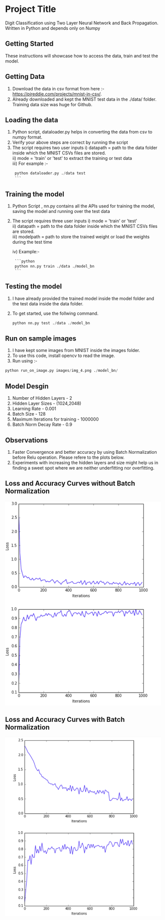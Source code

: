 # Project Title
Digit Classification using Two Layer Neural Network and Back Propagation. Written in Python and depends only on Numpy

## Getting Started
These instructions will showcase how to access the data, train and test the model.

## Getting Data
1) Download the data in csv format from here :- https://pjreddie.com/projects/mnist-in-csv/.
2) Already downloaded and kept the MNIST test data in the ./data/ folder. Training data size was huge for Github.

## Loading the data
1) Python script, dataloader.py helps in converting the data from csv to numpy format.
2) Verify your above steps are correct by running the script
3) The script requires two user inputs
  i) datapath = path to the data folder inside which the MNIST CSVs files are stored. <br />
  ii) mode = 'train' or 'test' to extract the training or test data<br />
  iii) For example :-<br />
      ```python
       python dataloader.py ./data test
       ```
 
## Training the model
1) Python Script , nn.py contains all the APIs used for training the model, saving the model and running over the test data
2) The script requires three user inputs
    i)   mode = 'train' or 'test' <br />
    ii)  datapath = path to the data folder inside which the MNIST CSVs files are stored. <br />
    iii) modelpath = path to store the trained weight or load the weights during the test time <br />
    
    iv) Example:-
    
        ```python
        python nn.py train ./data ./model_bn
        ```
## Testing the model
1) I have already provided the trained model inside the model folder and the test data inside the data folder.
2) To get started, use the follwing command.
    
    ```python
    python nn.py test ./data ./model_bn
    ```
## Run on sample images
1) I have kept some images from MNIST inside the images folder.
2) To use this code, install opencv to read the image.
3) Run using :-
  
  ```python
  python run_on_image.py images/img_4.png ./model_bn/
  ```  
## Model Desgin
1) Number of Hidden Layers - 2
2) Hidden Layer Sizes - (1024,2048)
3) Learning Rate - 0.001
4) Batch Size - 128
5) Maximum Iterations for training - 1000000
6) Batch Norm Decay Rate - 0.9

## Observations
1) Faster Convergence and better accuracy by using Batch Normalization before Relu operation. Please refere to the plots below.
2) Experiments with increasing the hidden layers and size might help us in finding a sweet spot where we are neither underfitting nor overfitting.


## Loss and Accuracy Curves without Batch Normalization
![](figs/with_bn.png)

## Loss and Accuracy Curves with Batch Normalization
![](figs/without_bn.png)

